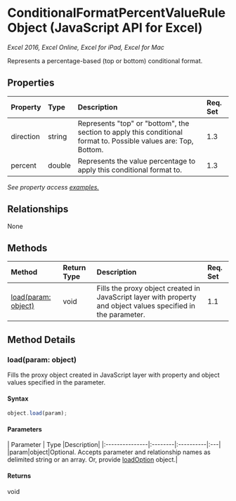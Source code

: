 # ConditionalFormatPercentValueRule Object (JavaScript API for Excel)

_Excel 2016, Excel Online, Excel for iPad, Excel for Mac_

Represents a percentage-based (top or bottom) conditional format.

## Properties

| Property	   | Type	|Description| Req. Set|
|:---------------|:--------|:----------|:----|
|direction|string|Represents "top" or "bottom", the section to apply this conditional format to. Possible values are: Top, Bottom.|1.3||
|percent|double|Represents the value percentage to apply this conditional format to.|1.3||

_See property access [examples.](#property-access-examples)_

## Relationships
None


## Methods

| Method		   | Return Type	|Description| Req. Set|
|:---------------|:--------|:----------|:----|
|[load(param: object)](#loadparam-object)|void|Fills the proxy object created in JavaScript layer with property and object values specified in the parameter.|1.1|

## Method Details


### load(param: object)
Fills the proxy object created in JavaScript layer with property and object values specified in the parameter.

#### Syntax
```js
object.load(param);
```

#### Parameters
| Parameter	   | Type	|Description|
|:---------------|:--------|:----------|:---|
|param|object|Optional. Accepts parameter and relationship names as delimited string or an array. Or, provide [loadOption](loadoption.md) object.|

#### Returns
void
